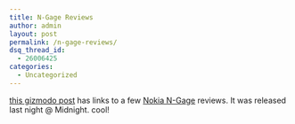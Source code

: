 ```yaml
---
title: N-Gage Reviews
author: admin
layout: post
permalink: /n-gage-reviews/
dsq_thread_id:
  - 26006425
categories:
  - Uncategorized
---
```

[this gizmodo post][1] has links to a few [Nokia N-Gage][2] reviews. It was released last night @ Midnight. cool!

 [1]: http://www.gizmodo.com/archives/009289.php
 [2]: http://www.n-gage.com